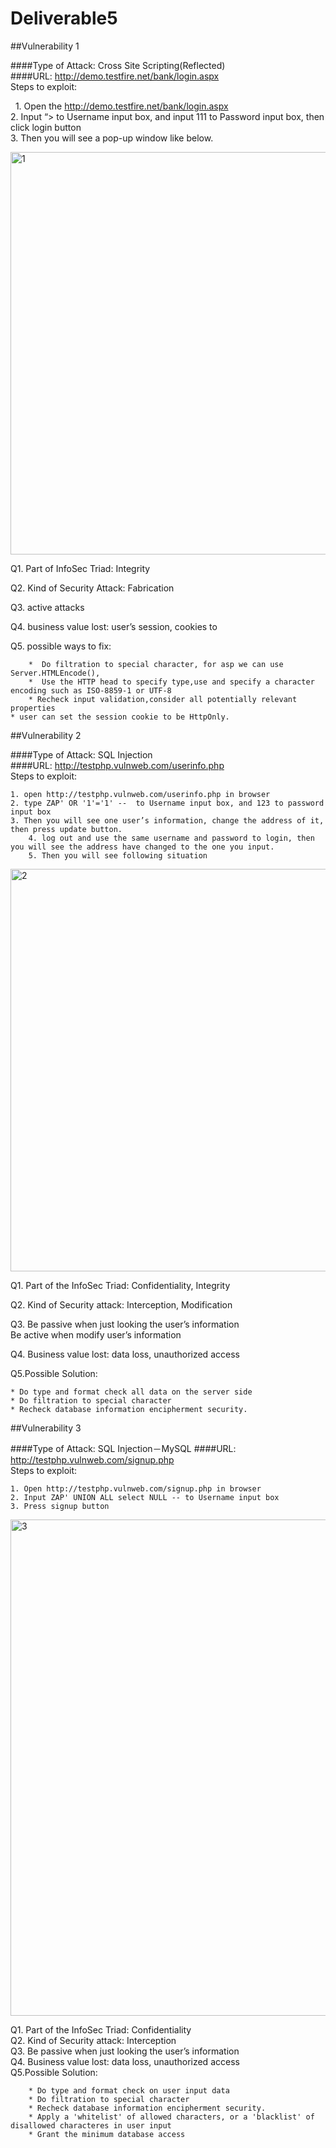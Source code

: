 # Deliverable5

##Vulnerability 1

####Type of Attack: Cross Site Scripting(Reflected)  
####URL: http://demo.testfire.net/bank/login.aspx  
Steps to exploit:  

    	1. Open the http://demo.testfire.net/bank/login.aspx  
        2. Input “><script>alert(1);</script> to Username input box, and input 111 to Password input box, then click login button  
	3. Then you will see a pop-up window like below.


<img width="644" alt="1" src="https://cloud.githubusercontent.com/assets/16142079/20376754/728b287a-ac57-11e6-83f0-87284efa4bb6.png"> 


Q1. Part of InfoSec Triad: Integrity

Q2. Kind of Security Attack: Fabrication

Q3. active attacks

Q4. business value lost: user’s session, cookies to 

Q5. possible ways to fix:

     	*  Do filtration to special character, for asp we can use Server.HTMLEncode(),
     	*  Use the HTTP head to specify type,use and specify a character encoding such as ISO-8859-1 or UTF-8
     	* Recheck input validation,consider all potentially relevant properties
	* user can set the session cookie to be HttpOnly.


##Vulnerability 2

####Type of Attack: SQL Injection  
####URL: http://testphp.vulnweb.com/userinfo.php  
Steps to exploit:

	1. open http://testphp.vulnweb.com/userinfo.php in browser
	2. type ZAP' OR '1'='1' --  to Username input box, and 123 to password input box
	3. Then you will see one user’s information, change the address of it, then press update button.
        4. log out and use the same username and password to login, then you will see the address have changed to the one you input.  
        5. Then you will see following situation
  <img width="644" alt="2" src="https://cloud.githubusercontent.com/assets/16142079/20376775/a5a945de-ac57-11e6-8974-f1a7ba670233.png">
  
Q1. Part of the InfoSec Triad:  Confidentiality, Integrity 

Q2. Kind of Security attack: Interception, Modification  

Q3. Be passive when just looking the user’s information  
    		Be active when modify user’s information  
		
Q4. Business value lost: data loss, unauthorized access 

Q5.Possible Solution:   

	* Do type and format check all data on the server side
	* Do filtration to special character
	* Recheck database information encipherment security.

##Vulnerability 3


####Type of Attack: SQL Injection－MySQL
####URL: http://testphp.vulnweb.com/signup.php  
Steps to exploit:  

	1. Open http://testphp.vulnweb.com/signup.php in browser
	2. Input ZAP' UNION ALL select NULL -- to Username input box
	3. Press signup button
<img width="794" alt="3" src="https://cloud.githubusercontent.com/assets/16142079/20405679/32ceaa1e-acd8-11e6-8f92-f9d43b52e7c0.png">  

Q1. Part of the InfoSec Triad:  Confidentiality  
Q2. Kind of Security attack: Interception  
Q3. Be passive when just looking the user’s information  
Q4. Business value lost: data loss, unauthorized access  
Q5.Possible Solution:  

	    * Do type and format check on user input data
	    * Do filtration to special character
	    * Recheck database information encipherment security.
	    * Apply a 'whitelist' of allowed characters, or a 'blacklist' of disallowed characteres in user input
	    * Grant the minimum database access
